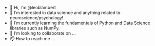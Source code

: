 - 👋 Hi, I’m @leoblambert
- 👀 I’m interested in data science and anything related to neuroscience/psychology!
- 🌱 I’m currently learning the fundamentals of Python and Data Science libraries such as NumPy.
- 💞️ I’m looking to collaborate on ...
- 📫 How to reach me ...

<!---
leoblambert/leoblambert is a ✨ special ✨ repository because its `README.md` (this file) appears on your GitHub profile.
You can click the Preview link to take a look at your changes.
--->

